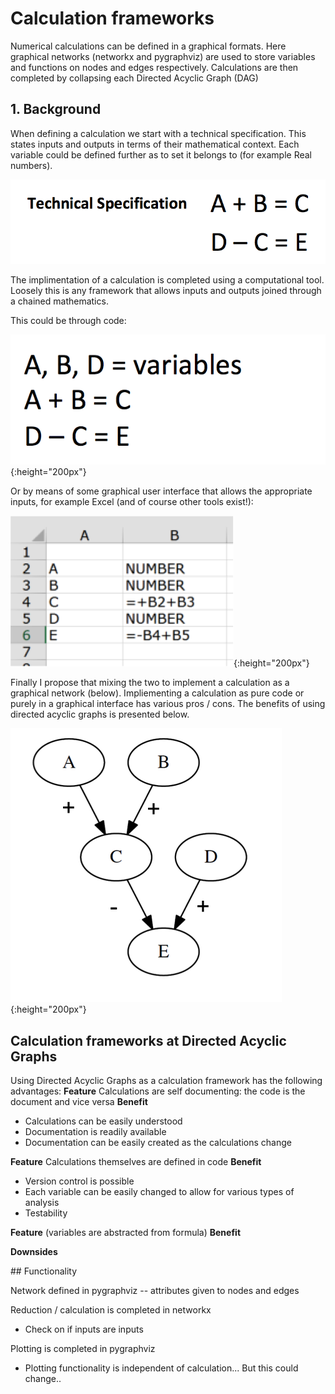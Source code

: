 # Calculation frameworks 

Numerical calculations can be defined in a graphical formats. Here graphical networks (networkx and pygraphviz) are used to store variables and functions on nodes and edges respectively. Calculations are then completed by collapsing each Directed Acyclic Graph (DAG)

## 1. Background 

When defining a calculation we start with a technical specification. This states inputs and outputs in terms of  their mathematical context. Each variable could be defined further as to set it belongs to (for example Real numbers).

![Technical Specification of a calculation](https://github.com/jdvt/dag-calculation-framework/blob/master/readme_images/technical_specification.png?v=4&s=200)

The implimentation of a calculation is completed using a computational tool. Loosely this is any framework that allows inputs and outputs joined through a chained mathematics. 

This could be through code: 

![Calculation implemented in code](https://github.com/jdvt/dag-calculation-framework/blob/master/readme_images/code_implementation.png){:height="200px"}

Or by means of some graphical user interface that allows the appropriate inputs, for example Excel (and of course other tools exist!): 

![Calculation implemented in a graphical user interface"](https://github.com/jdvt/dag-calculation-framework/blob/master/readme_images/excel_implementation.png){:height="200px"}

Finally I propose that mixing the two to implement a calculation as a graphical network (below). Impliementing a calculation as pure code or purely in a graphical interface has various pros / cons. The benefits of using directed acyclic graphs is presented below. 

![Calculation implemented as a graphical network](https://github.com/jdvt/dag-calculation-framework/blob/master/readme_images/graphical_network_implementation.png){:height="200px"}


## Calculation frameworks at Directed Acyclic Graphs

Using Directed Acyclic Graphs as a calculation framework has the following advantages:
**Feature** Calculations are self documenting: the code is the document and vice versa
**Benefit** 
* Calculations can be easily understood 
* Documentation is readily available 
* Documentation can be easily created as the calculations change 

**Feature** Calculations themselves are defined in code 
**Benefit** 
* Version control is possible 
* Each variable can be easily changed to allow for various types of analysis 
* Testability 

**Feature**  (variables are abstracted from formula)
**Benefit** 

**Downsides** 



## Functionality

Network defined in pygraphviz 
-- attributes given to nodes and edges 

Reduction / calculation is completed in networkx 
- Check on if inputs are inputs 

Plotting is completed in pygraphviz
- Plotting functionality is independent of calculation... But this could change.. 